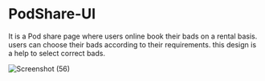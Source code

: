# PodShare-UI
It is a Pod share page where users online book their bads on a rental basis. users can choose their bads according to their requirements. this design is a help to select correct bads.

![Screenshot (56)](https://user-images.githubusercontent.com/26818479/67639272-eef15900-f913-11e9-8f3e-1da4ce8762fb.png)
